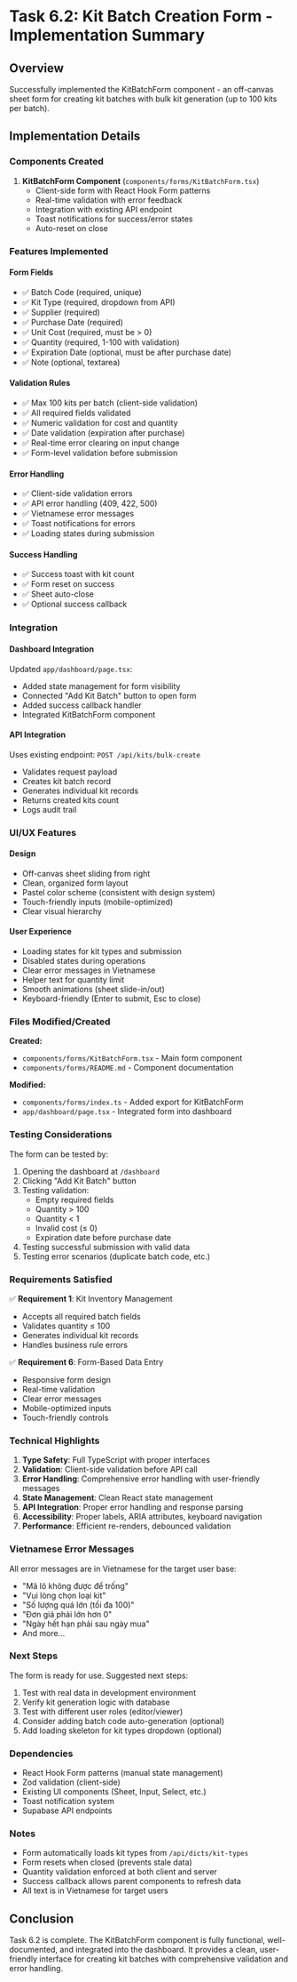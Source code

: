 # Task 6.2: Kit Batch Creation Form - Implementation Summary

## Overview

Successfully implemented the KitBatchForm component - an off-canvas sheet form for creating kit batches with bulk kit generation (up to 100 kits per batch).

## Implementation Details

### Components Created

1. **KitBatchForm Component** (`components/forms/KitBatchForm.tsx`)
   - Client-side form with React Hook Form patterns
   - Real-time validation with error feedback
   - Integration with existing API endpoint
   - Toast notifications for success/error states
   - Auto-reset on close

### Features Implemented

#### Form Fields
- ✅ Batch Code (required, unique)
- ✅ Kit Type (required, dropdown from API)
- ✅ Supplier (required)
- ✅ Purchase Date (required)
- ✅ Unit Cost (required, must be > 0)
- ✅ Quantity (required, 1-100 with validation)
- ✅ Expiration Date (optional, must be after purchase date)
- ✅ Note (optional, textarea)

#### Validation Rules
- ✅ Max 100 kits per batch (client-side validation)
- ✅ All required fields validated
- ✅ Numeric validation for cost and quantity
- ✅ Date validation (expiration after purchase)
- ✅ Real-time error clearing on input change
- ✅ Form-level validation before submission

#### Error Handling
- ✅ Client-side validation errors
- ✅ API error handling (409, 422, 500)
- ✅ Vietnamese error messages
- ✅ Toast notifications for errors
- ✅ Loading states during submission

#### Success Handling
- ✅ Success toast with kit count
- ✅ Form reset on success
- ✅ Sheet auto-close
- ✅ Optional success callback

### Integration

#### Dashboard Integration
Updated `app/dashboard/page.tsx`:
- Added state management for form visibility
- Connected "Add Kit Batch" button to open form
- Added success callback handler
- Integrated KitBatchForm component

#### API Integration
Uses existing endpoint: `POST /api/kits/bulk-create`
- Validates request payload
- Creates kit batch record
- Generates individual kit records
- Returns created kits count
- Logs audit trail

### UI/UX Features

#### Design
- Off-canvas sheet sliding from right
- Clean, organized form layout
- Pastel color scheme (consistent with design system)
- Touch-friendly inputs (mobile-optimized)
- Clear visual hierarchy

#### User Experience
- Loading states for kit types and submission
- Disabled states during operations
- Clear error messages in Vietnamese
- Helper text for quantity limit
- Smooth animations (sheet slide-in/out)
- Keyboard-friendly (Enter to submit, Esc to close)

### Files Modified/Created

**Created:**
- `components/forms/KitBatchForm.tsx` - Main form component
- `components/forms/README.md` - Component documentation

**Modified:**
- `components/forms/index.ts` - Added export for KitBatchForm
- `app/dashboard/page.tsx` - Integrated form into dashboard

### Testing Considerations

The form can be tested by:
1. Opening the dashboard at `/dashboard`
2. Clicking "Add Kit Batch" button
3. Testing validation:
   - Empty required fields
   - Quantity > 100
   - Quantity < 1
   - Invalid cost (≤ 0)
   - Expiration date before purchase date
4. Testing successful submission with valid data
5. Testing error scenarios (duplicate batch code, etc.)

### Requirements Satisfied

✅ **Requirement 1**: Kit Inventory Management
- Accepts all required batch fields
- Validates quantity ≤ 100
- Generates individual kit records
- Handles business rule errors

✅ **Requirement 6**: Form-Based Data Entry
- Responsive form design
- Real-time validation
- Clear error messages
- Mobile-optimized inputs
- Touch-friendly controls

### Technical Highlights

1. **Type Safety**: Full TypeScript with proper interfaces
2. **Validation**: Client-side validation before API call
3. **Error Handling**: Comprehensive error handling with user-friendly messages
4. **State Management**: Clean React state management
5. **API Integration**: Proper error handling and response parsing
6. **Accessibility**: Proper labels, ARIA attributes, keyboard navigation
7. **Performance**: Efficient re-renders, debounced validation

### Vietnamese Error Messages

All error messages are in Vietnamese for the target user base:
- "Mã lô không được để trống"
- "Vui lòng chọn loại kit"
- "Số lượng quá lớn (tối đa 100)"
- "Đơn giá phải lớn hơn 0"
- "Ngày hết hạn phải sau ngày mua"
- And more...

### Next Steps

The form is ready for use. Suggested next steps:
1. Test with real data in development environment
2. Verify kit generation logic with database
3. Test with different user roles (editor/viewer)
4. Consider adding batch code auto-generation (optional)
5. Add loading skeleton for kit types dropdown (optional)

### Dependencies

- React Hook Form patterns (manual state management)
- Zod validation (client-side)
- Existing UI components (Sheet, Input, Select, etc.)
- Toast notification system
- Supabase API endpoints

### Notes

- Form automatically loads kit types from `/api/dicts/kit-types`
- Form resets when closed (prevents stale data)
- Quantity validation enforced at both client and server
- Success callback allows parent components to refresh data
- All text is in Vietnamese for target users

## Conclusion

Task 6.2 is complete. The KitBatchForm component is fully functional, well-documented, and integrated into the dashboard. It provides a clean, user-friendly interface for creating kit batches with comprehensive validation and error handling.
